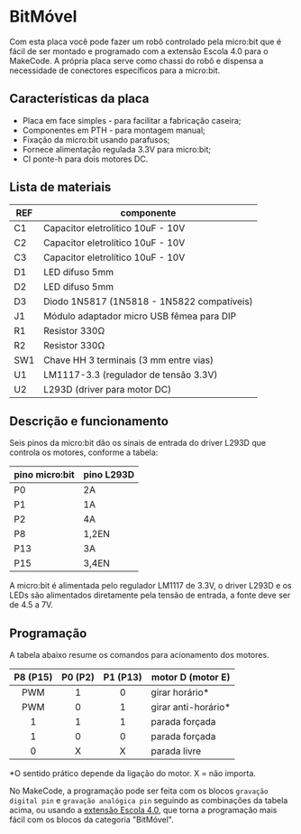 # BitMóvel
Com esta placa você pode fazer um robô controlado pela micro:bit que é fácil de ser montado e programado com a extensão Escola 4.0 para o MakeCode. A própria placa serve como chassi do robô e dispensa a necessidade de conectores específicos para a micro:bit.

## Características da placa
- Placa em face simples - para facilitar a fabricação caseira;
- Componentes em PTH - para montagem manual;
- Fixação da micro:bit usando parafusos;
- Fornece alimentação regulada 3.3V para micro:bit;
- CI ponte-h para dois motores DC.

## Lista de materiais

REF | componente
-- | --
C1 | Capacitor eletrolítico 10uF - 10V |
C2 | Capacitor eletrolítico 10uF - 10V |
C3 | Capacitor eletrolítico 10uF - 10V |
D1 | LED difuso 5mm
D2 | LED difuso 5mm
D3 | Diodo 1N5817 (1N5818 - 1N5822 compatíveis)
J1 | Módulo adaptador micro USB fêmea para DIP
R1 | Resistor 330Ω
R2 | Resistor 330Ω
SW1 | Chave HH 3 terminais (3 mm entre vias)
U1 | LM1117-3.3 (regulador de tensão 3.3V)
U2 | L293D (driver para motor DC)


## Descrição e funcionamento
Seis pinos da micro:bit dão os sinais de entrada do driver L293D que controla os motores, conforme a tabela: 

pino micro:bit | pino L293D
-- | --
P0 | 2A
P1 | 1A
P2 | 4A
P8 | 1,2EN
P13 | 3A
P15 | 3,4EN

A micro:bit é alimentada pelo regulador LM1117 de 3.3V, o driver L293D e os LEDs são alimentados diretamente pela tensão de entrada, a fonte deve ser de 4.5 a 7V.


## Programação
A tabela abaixo resume os comandos para acionamento dos motores.

P8 (P15) | P0 (P2) | P1 (P13) | motor D (motor E)
:--: | :--: | :--: | --
PWM | 1 | 0 | girar horário*
PWM | 0 | 1 | girar anti-horário*
1 | 1 | 1 | parada forçada
1 | 0 | 0 | parada forçada
0 | X | X | parada livre

*O sentido prático depende da ligação do motor. X = não importa.

No MakeCode, a programação pode ser feita com os blocos `gravação digital pin` e `gravação analógica pin` seguindo as combinações da tabela acima,
ou usando a [extensão Escola 4.0](https://github.com/Escola-4-0/pxt-Escola_4pontozero), que torna a programação mais fácil com os blocos da categoria "BitMóvel".
